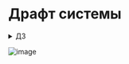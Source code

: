 # Драфт системы

<details>
    <summary>
        ДЗ
    </summary>

- Смириться с абсурдом топ-менеджмента UberPopug Inc. Прочитать требования. Если что-то непонятно — пишите на почту support@tough-dev.school.

- Создать репозиторий в гитхабе, пригласить туда f213 и davydovanton.

- Создайте черновой проект системы так, как вы видите её сейчас, до старта обучения. Не заморачивайтесь с проработкой, не бойтесь ошибиться — мы это делаем, чтобы вы в конце обучения сравнили «было» и «стало».
Подойдёт любой инструмент для рисования квадратиков, к примеру LucidChart или Miro + текст о том, как это потенциально работает. Писать код НЕ нужно. Минимальные требования к проекту:


- Выбрать сервисы, минимально должно быть 2+ сервисов — мы всё-таки асинхронную архитектуру делаем. Желательно обосновать почему были выбраны именно такие сервисы. И чем каждый должен заниматься.

- Описать коммуникации между сервисами — вид (синхронный\асинхронный) и данные которые будут передаваться в коммуникациях (хватит основных полей, детали в духе id, created_at и прочие технические поля можно опустить).

- Описать как решать проблемы, которые могут возникнуть с данными. Что делать, если упадет сеть, база данных и так далее.

- Описать спорные места и (или) места, которые вам кажутся критичными на данный момент.

</details>

![image](https://github.com/jbenua/UberPopug/assets/3294891/5912d489-1f01-4d42-a846-8676df2e104e)
